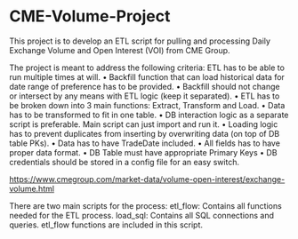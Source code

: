 # CME-Volume-Project
This project is to develop an ETL script for pulling and processing Daily Exchange Volume and Open Interest (VOI) from CME Group.

The project is meant to address the following criteria:
ETL has to be able to run multiple times at will.
• Backfill function that can load historical data for date range of preference has to be provided.
• Backfill should not change or intersect by any means with ETL logic (keep it separated).
• ETL has to be broken down into 3 main functions: Extract, Transform and Load.
• Data has to be transformed to fit in one table.
• DB interaction logic as a separate script is preferable. Main script can just import and run it.
• Loading logic has to prevent duplicates from inserting by overwriting data (on top of DB table
PKs).
• Data has to have TradeDate included.
• All fields has to have proper data format.
• DB Table must have appropriate Primary Keys
• DB credentials should be stored in a config file for an easy switch.

https://www.cmegroup.com/market-data/volume-open-interest/exchange-volume.html

There are two main scripts for the process:
etl_flow: Contains all functions needed for the ETL process.
load_sql: Contains all SQL connections and queries. etl_flow functions are included in this script.
